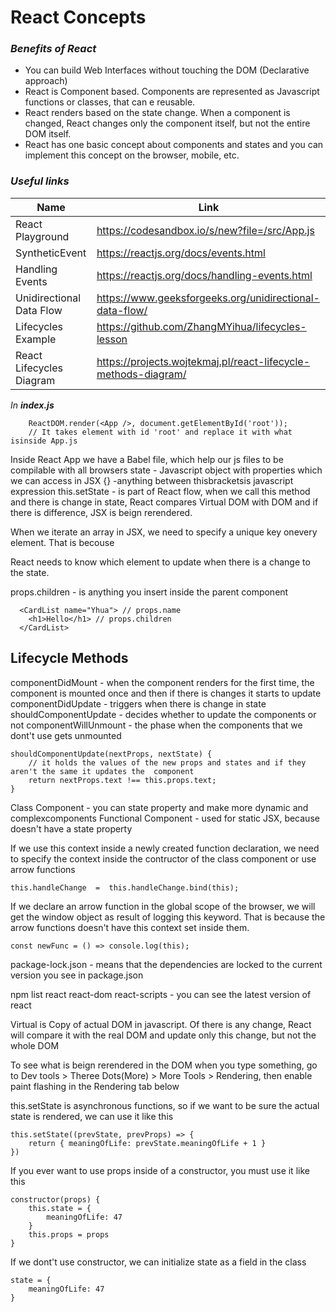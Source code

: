 # React Concepts
### *Benefits of React*
 - You can build Web Interfaces without touching the DOM (Declarative approach)
 - React is Component based. Components are represented as Javascript functions or classes, that can e reusable.
 - React renders based on the state change. When a component is changed, React changes only the component itself, but not the entire DOM itself.
 - React has one basic concept about components and states and you can implement this concept on the browser, mobile, etc.
### *Useful links*
| Name | Link |
|--|--|
|  React Playground|https://codesandbox.io/s/new?file=/src/App.js  |
|  SyntheticEvent|https://reactjs.org/docs/events.html  |
|  Handling Events|https://reactjs.org/docs/handling-events.html  |
|  Unidirectional Data Flow|https://www.geeksforgeeks.org/unidirectional-data-flow/  |
|  Lifecycles Example|https://github.com/ZhangMYihua/lifecycles-lesson  |
|  React Lifecycles Diagram|https://projects.wojtekmaj.pl/react-lifecycle-methods-diagram/  |

*In **index.js***

        ReactDOM.render(<App />, document.getElementById('root'));
        // It takes element with id 'root' and replace it with what isinside App.js
Inside React App we have a Babel file, which help our js files to be compilable with all browsers
state - Javascript object with properties which we can access in JSX
{} -anything between thisbracketsis javascript expression
this.setState - is part of React flow, when we call this method and there is change in state, React compares Virtual DOM with DOM and if there is difference, JSX is beign rerendered.

When we iterate an array in JSX, we need to specify a unique key onevery element. That is becouse 

React needs to know which element to update when there is a change to the state.

props.children - is anything you insert inside the parent component

      <CardList name="Yhua"> // props.name
        <h1>Hello</h1> // props.children
      </CardList>


## Lifecycle Methods
componentDidMount - when the component renders for the first time, the component is mounted once and then if there is changes it starts to update
componentDidUpdate - triggers when there is change in state
shouldComponentUpdate - decides whether to update the components or not
componentWillUnmount - the phase when the components that we dont't use gets unmounted

    shouldComponentUpdate(nextProps, nextState) {
    	// it holds the values of the new props and states and if they aren't the same it updates the  component
    	return nextProps.text !== this.props.text;
    }

Class Component - you can state property and make more dynamic and complexcomponents
Functional Component - used for static JSX, because doesn't have a state property 

If we use this context inside a newly created function declaration, we need to specify the context inside the contructor of the class component or use arrow functions

    this.handleChange  =  this.handleChange.bind(this);

If we declare an arrow function in the global scope of the browser, we will get the window object as result of logging this keyword. That is because the arrow functions doesn't have this context set inside them.

    const newFunc = () => console.log(this);

package-lock.json - means that the dependencies are locked to the current version you see in package.json

npm list react react-dom react-scripts - you can see the latest version of react

Virtual is Copy of actual DOM in javascript. Of there is any change, React will compare it with the real DOM and update only this change, but not the whole DOM

To see what is beign rerendered in the DOM when you type something, go to Dev tools > Theree Dots(More) > More Tools > Rendering, then enable paint flashing in the Rendering tab below

this.setState is asynchronous functions, so if we want to be sure the actual state is rendered, we can use it like this

    this.setState((prevState, prevProps) => {
    	return { meaningOfLife: prevState.meaningOfLife + 1 }
    })

 
If you ever want to use props inside of a constructor, you must use it like this

    constructor(props) {
    	this.state = {
	    	meaningOfLife: 47
    	}
	    this.props = props
    }
If we dont't use constructor, we can initialize state as a field in the class

    state = {
    	meaningOfLife: 47
    } 
